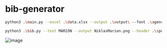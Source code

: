 # bib-generator

```bash
python3 .\main.py --excel .\data.xlsx --output .\output\ --font .\agency_fb.ttf --header-offset 60
```

```bash
python3 .\bib.py --text MARION --output NiklasMarion.png --header .\sponsor\lotto.png --footer .\footer.png --font .\agency_fb.ttf --header-offset 60
```

![image](https://github.com/nimarion/bib-generator/assets/23435250/5a7272fb-e5bb-4117-b3e0-b769daf06912)

